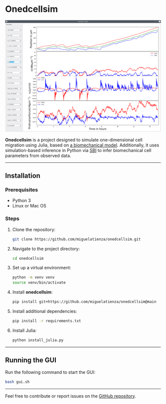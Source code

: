 # Onedcellsim

<img src="https://github.com/miguelatienza/onedcellsim/blob/main/simgui.png" width="700">

**Onedcellsim** is a project designed to simulate one-dimensional cell migration using Julia, based on [a biomechanical model](https://www.biorxiv.org/content/10.1101/2022.08.30.505377v1). Additionally, it uses simulation-based inference in Python via [SBI](https://github.com/mackelab/sbi) to infer biomechanical cell parameters from observed data.

---

## Installation

### Prerequisites
- Python 3
- Linux or Mac OS
### Steps
1. Clone the repository:
   ```bash
   git clone https://github.com/miguelatienza/onedcellsim.git
   ```
2. Navigate to the project directory:
   ```bash
   cd onedcellsim
   ```
3. Set up a virtual environment:
   ```bash
   python -m venv venv
   source venv/bin/activate
   ```
4. Install **onedcellsim**:
   ```bash
   pip install git+https://github.com/miguelatienza/onedcellsim@main
   ```
5. Install additional dependencies:
   ```bash
   pip install -r requirements.txt
   ```
6. Install Julia:
   ```bash
   python install_julia.py
   ```

---

## Running the GUI

Run the following command to start the GUI:
```bash
bash gui.sh
```
---

Feel free to contribute or report issues on the [GitHub repository](https://github.com/miguelatienza/onedcellsim).







